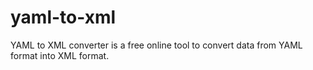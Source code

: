 # yaml-to-xml
YAML to XML converter is a free online tool to convert data from YAML format into XML format. 
